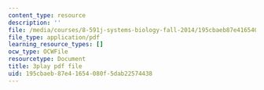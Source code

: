 ```yaml
---
content_type: resource
description: ''
file: /media/courses/8-591j-systems-biology-fall-2014/195cbaeb87e41654080f5dab22574438_03bVGr-vYHQ.pdf
file_type: application/pdf
learning_resource_types: []
ocw_type: OCWFile
resourcetype: Document
title: 3play pdf file
uid: 195cbaeb-87e4-1654-080f-5dab22574438
---
```

